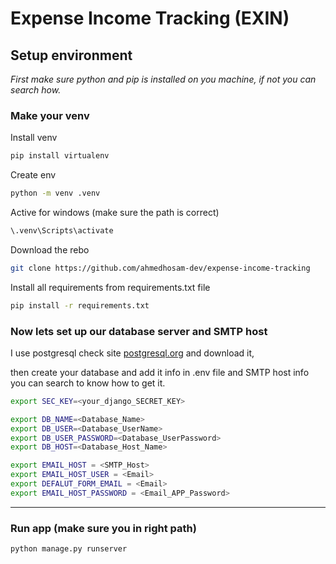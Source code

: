 # Expense Income Tracking (EXIN)

## Setup environment

_First make sure python and pip is installed on you machine, if not you can search how._

### Make your venv

Install venv

```bash
pip install virtualenv
```

Create env

```bash
python -m venv .venv
```

Active for windows (make sure the path is correct)

```bash
\.venv\Scripts\activate
```

Download the rebo

```bash
git clone https://github.com/ahmedhosam-dev/expense-income-tracking
```

Install all requirements from requirements.txt file

```bash
pip install -r requirements.txt
```

### Now lets set up our database server and SMTP host

I use postgresql check site [postgresql.org](https://www.postgresql.org/) and download it,

then create your database and add it info in .env file and SMTP host info you can search to know how to get it.

```bash
export SEC_KEY=<your_django_SECRET_KEY>

export DB_NAME=<Database_Name>
export DB_USER=<Database_UserName>
export DB_USER_PASSWORD=<Database_UserPassword>
export DB_HOST=<Database_Host_Name>

export EMAIL_HOST = <SMTP_Host>
export EMAIL_HOST_USER = <Email>
export DEFALUT_FORM_EMAIL = <Email>
export EMAIL_HOST_PASSWORD = <Email_APP_Password>

```

---

### Run app (make sure you in right path)

```bash
python manage.py runserver
```
